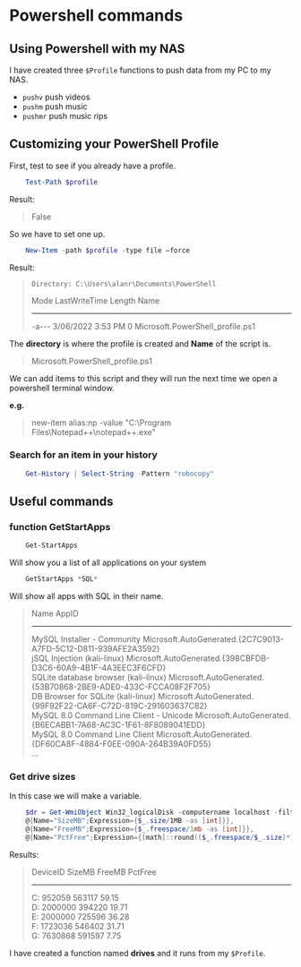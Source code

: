 # Powershell commands

## Using Powershell with my NAS

I have created three ``$Profile`` functions to push data from my PC to my NAS.

* ``pushv`` push videos
* ``pushm`` push music
* ``pushmr`` push music rips

## Customizing your PowerShell Profile

First, test to see if you already have a profile.

```powershell
	Test-Path $profile
```

Result:

> False

So we have to set one up.

```powershell
	New-Item -path $profile -type file –force
```

Result:

>     Directory: C:\Users\alanr\Documents\PowerShell        
>       
> Mode                 LastWriteTime         Length Name        
> ----                 -------------         ------ ----        
> -a---           3/06/2022  3:53 PM              0 Microsoft.PowerShell_profile.ps1

The **directory** is where the profile is created and **Name** of the script is.

> Microsoft.PowerShell_profile.ps1

We can add items to this script and they will run the next time we open a powershell terminal window.

**e.g.**

> new-item alias:np -value "C:\Program Files\Notepad++\notepad++.exe"

### Search for an item in your history

```powershell
	Get-History | Select-String -Pattern "robocopy"
```

## Useful commands

### function GetStartApps

```powershell
	Get-StartApps
```

Will show you a list of all applications on your system

```powershell
	GetStartApps *SQL*
```

Will show all apps with SQL in their name.

> Name                                            AppID     
> ----                                            -----     
> MySQL Installer - Community                     Microsoft.AutoGenerated.{2C7C9013-A7FD-5C12-D811-939AFE2A3592}        
> jSQL Injection (kali-linux)                     Microsoft.AutoGenerated.{398CBFDB-D3C6-60A9-4B1F-4A3EEC3F6CFD}        
> SQLite database browser (kali-linux)            Microsoft.AutoGenerated.{53B70868-2BE9-ADE0-433C-FCCA08F2F705}    
> DB Browser for SQLite (kali-linux)              Microsoft.AutoGenerated.{99F92F22-CA6F-C72D-819C-291603637C82}        	
> MySQL 8.0 Command Line Client - Unicode         Microsoft.AutoGenerated.{B6ECABB1-7A68-AC3C-1F61-8F8089041EDD}        
> MySQL 8.0 Command Line Client                   Microsoft.AutoGenerated.{DF60CA8F-4884-F0EE-090A-264B39A0FD55}        
> ...

### Get drive sizes

In this case we will make a variable.

```powershell
	$dr = Get-WmiObject Win32_logicalDisk -computername localhost -filter "drivetype=3" | Select-Object DeviceID,
	@{Name="SizeMB";Expression={$_.size/1MB -as [int]}},
	@{Name="FreeMB";Expression={$_.freespace/1mb -as [int]}},
	@{Name="PctFree";Expression={[math]::round(($_.freespace/$_.size)*100,2)}}
```

Results:

> DeviceID  SizeMB FreeMB PctFree       	
> --------  ------ ------ -------       
> C:        952059 563117   59.15       
> D:       2000000 394220   19.71       
> E:       2000000 725596   36.28       
> F:       1723036 546402   31.71       
> G:       7630868 591597    7.75

I have created a function named **drives** and it runs from my ``$Profile``.
